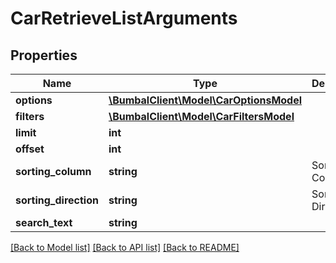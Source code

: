 # CarRetrieveListArguments

## Properties
Name | Type | Description | Notes
------------ | ------------- | ------------- | -------------
**options** | [**\BumbalClient\Model\CarOptionsModel**](CarOptionsModel.md) |  | [optional] 
**filters** | [**\BumbalClient\Model\CarFiltersModel**](CarFiltersModel.md) |  | [optional] 
**limit** | **int** |  | [optional] 
**offset** | **int** |  | [optional] 
**sorting_column** | **string** | Sorting Column | [optional] 
**sorting_direction** | **string** | Sorting Direction | [optional] 
**search_text** | **string** |  | [optional] 

[[Back to Model list]](../README.md#documentation-for-models) [[Back to API list]](../README.md#documentation-for-api-endpoints) [[Back to README]](../README.md)


